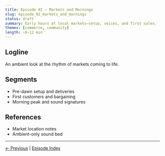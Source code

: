 ```yaml
---
title: Episode 02 – Markets and Mornings
slug: episode_02_markets_and_mornings
status: draft
summary: Early hours at local markets—setup, voices, and first sales.
themes: [commerce, community]
length: ~8–12 min
---
```


## Logline

An ambient look at the rhythm of markets coming to life.

## Segments

- Pre-dawn setup and deliveries
- First customers and bargaining
- Morning peak and sound signatures

## References

- Market location notes
- Ambient-only sound bed

---
[← Previous](./episode_01_street_scenes_city_rhythms.md) | [Episode Index](./INDEX.md)
